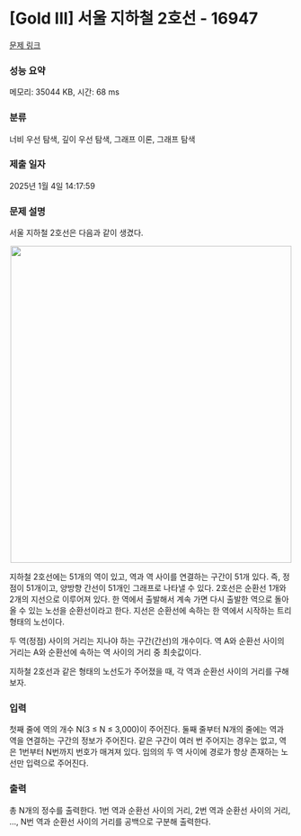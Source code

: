 # [Gold III] 서울 지하철 2호선 - 16947 

[문제 링크](https://www.acmicpc.net/problem/16947) 

### 성능 요약

메모리: 35044 KB, 시간: 68 ms

### 분류

너비 우선 탐색, 깊이 우선 탐색, 그래프 이론, 그래프 탐색

### 제출 일자

2025년 1월 4일 14:17:59

### 문제 설명

<p>서울 지하철 2호선은 다음과 같이 생겼다.</p>

<p style="text-align: center;"><img alt="" src="https://u.acmicpc.net/c7f4e70a-f1d0-4f11-8eb1-91a3baedc002/2.png" style="width: 500px; height: 563px;"></p>

<p>지하철 2호선에는 51개의 역이 있고, 역과 역 사이를 연결하는 구간이 51개 있다. 즉, 정점이 51개이고, 양방향 간선이 51개인 그래프로 나타낼 수 있다. 2호선은 순환선 1개와 2개의 지선으로 이루어져 있다. 한 역에서 출발해서 계속 가면 다시 출발한 역으로 돌아올 수 있는 노선을 순환선이라고 한다. 지선은 순환선에 속하는 한 역에서 시작하는 트리 형태의 노선이다.</p>

<p>두 역(정점) 사이의 거리는 지나야 하는 구간(간선)의 개수이다. 역 A와 순환선 사이의 거리는 A와 순환선에 속하는 역 사이의 거리 중 최솟값이다.</p>

<p>지하철 2호선과 같은 형태의 노선도가 주어졌을 때, 각 역과 순환선 사이의 거리를 구해보자.</p>

### 입력 

 <p>첫째 줄에 역의 개수 N(3 ≤ N ≤ 3,000)이 주어진다. 둘째 줄부터 N개의 줄에는 역과 역을 연결하는 구간의 정보가 주어진다. 같은 구간이 여러 번 주어지는 경우는 없고, 역은 1번부터 N번까지 번호가 매겨져 있다. 임의의 두 역 사이에 경로가 항상 존재하는 노선만 입력으로 주어진다.</p>

### 출력 

 <p>총 N개의 정수를 출력한다. 1번 역과 순환선 사이의 거리, 2번 역과 순환선 사이의 거리, ..., N번 역과 순환선 사이의 거리를 공백으로 구분해 출력한다.</p>

